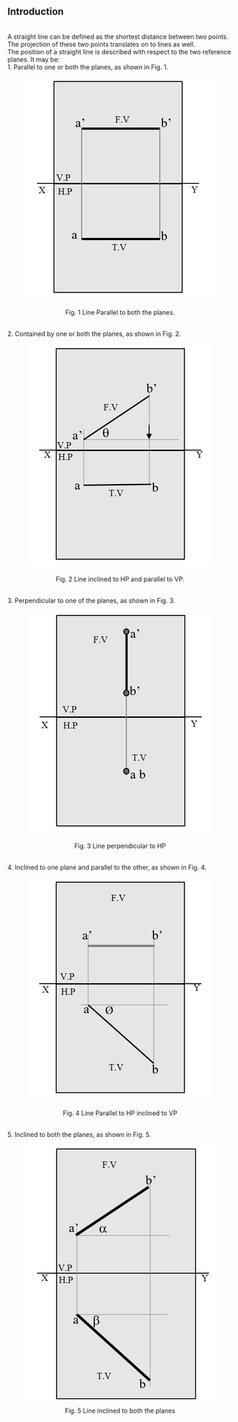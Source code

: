 ## Introduction

 <br>
 A straight line can be defined as the shortest distance between two points. The projection of these two points translates on to lines as well.
<br>
The position of a straight line is described with respect to the two reference planes. It may be:
<br>
1. Parallel to one or both the planes, as shown in Fig. 1.
<center>

![Alt text](images/1.png)

Fig. 1 Line Parallel to both the planes.

</center>
<br>
2. Contained by one or both the planes, as shown in Fig. 2. 
<center>

![Alt text](images/2.png)

Fig. 2 Line inclined to HP and parallel to VP.

</center>
<br>
3. Perpendicular to one of the planes, as shown in Fig. 3.
<center>

![Alt text](images/3.png)

Fig. 3 Line perpendicular to HP

</center>
<br>
4. Inclined to one plane and parallel to the other, as shown in Fig. 4.
<center>

![Alt text](images/4.png)

Fig. 4 Line Parallel to HP inclined to VP

</center>
<br>
5. Inclined to both the planes, as shown in Fig. 5.
<center>

![Alt text](images/5.png)

Fig. 5 Line inclined to both the planes

</center>
